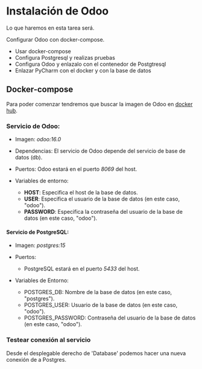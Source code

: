 # Instalación de Odoo

Lo que haremos en esta tarea será.

Configurar Odoo con docker-compose.
* Usar docker-compose
* Configura Postgresql y realizas pruebas
* Configura Odoo y enlazalo con el contenedor de Postgtresql
* Enlazar PyCharm con el docker y con la base de datos

## Docker-compose

Para poder comenzar tendremos que buscar la imagen de Odoo en [docker hub](http://hub.docker.com/_/odoo).

### Servicio de Odoo:

- Imagen: _odoo:16.0_

- Dependencias: El servicio de Odoo depende del servicio de base de datos (db).

- Puertos: Odoo estará en el puerto _8069_ del host.

- Variables de entorno:
  - **HOST**: Especifica el host de la base de datos.
  - **USER**: Especifica el usuario de la base de datos (en este caso, "odoo").
  - **PASSWORD**: Especifica la contraseña del usuario de la base de datos (en este caso, "odoo").

#### Servicio de PostgreSQL:

- Imagen: _postgres:15_

- Puertos:

    - PostgreSQL estará en el puerto _5433_ del host.

- Variables de Entorno:

    - POSTGRES_DB: Nombre de la base de datos (en este caso, "postgres").
    - POSTGRES_USER: Usuario de la base de datos (en este caso, "odoo").
    - POSTGRES_PASSWORD: Contraseña del usuario de la base de datos (en este caso, "odoo").

### Testear conexión al servicio

Desde el desplegable derecho de 'Database' podemos hacer una nueva conexión de a Postgres.
